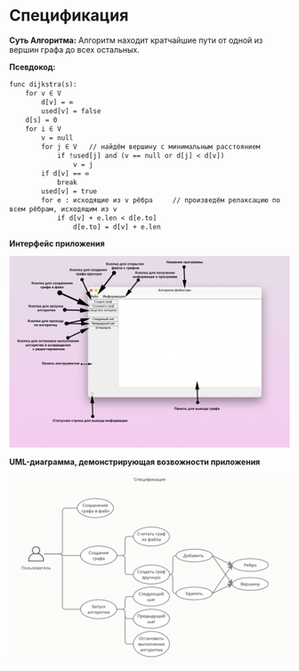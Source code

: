 # Спецификация 

**Суть Алгоритма:** Алгоритм находит кратчайшие пути от одной из вершин графа до всех остальных.

**Псевдокод:**

```
func dijkstra(s):
    for v ∈ V                    
        d[v] = ∞
        used[v] = false
    d[s] = 0
    for i ∈ V
        v = null
        for j ∈ V   // найдём вершину с минимальным расстоянием
            if !used[j] and (v == null or d[j] < d[v])
                v = j
        if d[v] == ∞
            break
        used[v] = true
        for e : исходящие из v рёбра     // произведём релаксацию по всем рёбрам, исходящим из v
            if d[v] + e.len < d[e.to]
                d[e.to] = d[v] + e.len
```

**Интерфейс приложения**

![](./images/app_desc.jpg)

**UML-диаграмма, демонстрирующая возвожности приложения**

![](./images/specification.png)
